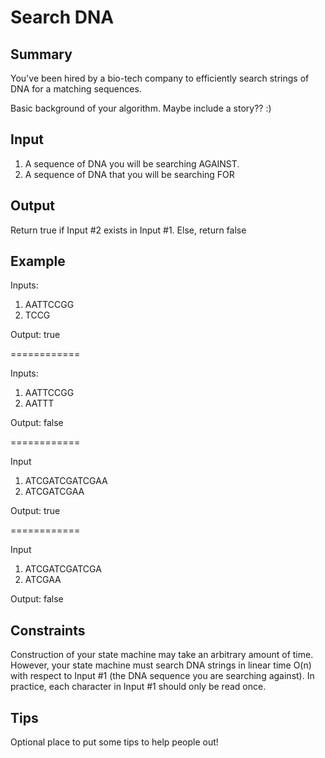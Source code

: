 # Search DNA

## Summary

You've been hired by a bio-tech company to efficiently search strings of DNA for a matching sequences.

Basic background of your algorithm. Maybe include a story?? :)

## Input
1) A sequence of DNA you will be searching AGAINST.
2) A sequence of DNA that you will be searching FOR

## Output
Return true if Input #2 exists in Input #1. Else, return false

## Example
Inputs:
1) AATTCCGG
2) TCCG

Output: true

============

Inputs:
1) AATTCCGG
2) AATTT

Output: false

============

Input
1) ATCGATCGATCGAA
2) ATCGATCGAA

Output: true

============

Input
1) ATCGATCGATCGA
2) ATCGAA

Output: false

## Constraints

Construction of your state machine may take an arbitrary amount of time. However, your state machine must search DNA strings in linear time O(n) with respect to Input #1 (the DNA sequence you are searching against). In practice, each character in Input #1 should only be read once.

## Tips

Optional place to put some tips to help people out!
